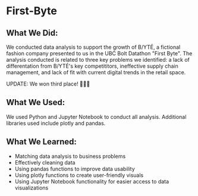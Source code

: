 # First-Byte

## What We Did:
We conducted data analysis to support the growth of B/YTÉ, a fictional fashion company presented to us in the UBC Bolt Datathon "First Byte". 
The analysis conducted is related to three key problems we identified: a lack of differentation from B/YTÉ's key competititors, ineffective supply chain management, and 
lack of fit with current digital trends in the retail space.

UPDATE: We won third place! 🎉🎉🎉

## What We Used:
We used Python and Jupyter Notebook to conduct all analysis. Additional libraries used include plotly and pandas. 

## What We Learned:
- Matching data analysis to business problems
- Effectively cleaning data
- Using pandas functions to improve data usability
- Using plotly functions  to create user-friendly visuals
- Using Jupyter Notebook functionality for easier access to data visualizations
